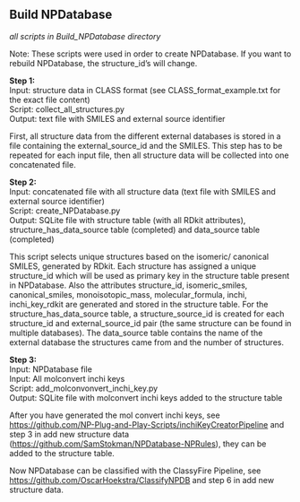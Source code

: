## Build NPDatabase
_all scripts in Build_NPDatabase directory_  

Note: These scripts were used in order to create NPDatabase. If you want to rebuild NPDatabase, the structure_id’s will change.

__Step 1:__  
Input: structure data in CLASS format (see CLASS_format_example.txt for the exact file content)  
Script: collect_all_structures.py  
Output: text file with SMILES and external source identifier  

First, all structure data from the different external databases is stored in a file containing the external_source_id and the SMILES. This step has to be repeated for each input file, then all structure data will be collected into one concatenated file.

__Step 2:__   
Input: concatenated file with all structure data (text file with SMILES and external source identifier)  
Script: create_NPDatabase.py  
Output: SQLite file with structure table (with all RDkit attributes), structure_has_data_source table (completed) and data_source table (completed)  

This script selects unique structures based on the isomeric/ canonical SMILES, generated by RDkit. Each structure has assigned a unique structure_id which will be used as primary key in the structure table present in NPDatabase. Also the attributes structure_id, isomeric_smiles, canonical_smiles, monoisotopic_mass, molecular_formula, inchi, inchi_key_rdkit are generated and stored in the structure table. For the structure_has_data_source table, a structure_source_id is created for each structure_id and external_source_id pair (the same structure can be found in multiple databases). The data_source table contains the name of the external database the structures came from and the number of structures.

__Step 3:__  
Input: NPDatabase file  
Input: All molconvert inchi keys  
Script: add_molconvonvert_inchi_key.py  
Output: SQLite file with molconvert inchi keys added to the structure table   

After you have generated the mol convert inchi keys, see  https://github.com/NP-Plug-and-Play-Scripts/inchiKeyCreatorPipeline and step 3 in add new structure data (https://github.com/SamStokman/NPDatabase-NPRules), they can be added to the structure table. 

Now NPDatabase can be classified with the ClassyFire Pipeline, see https://github.com/OscarHoekstra/ClassifyNPDB and step 6 in add new structure data.
